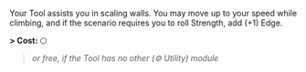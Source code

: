 Your Tool assists you in scaling walls. You may move up to your speed while climbing, and if the scenario requires you to roll Strength, add (+1) Edge.

**\> Cost:** ⬡
> *or free, if the Tool has no other (⚙ Utility) module*
